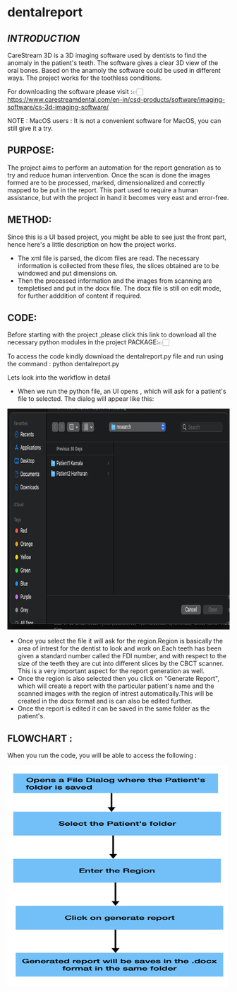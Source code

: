 # dentalreport
## *INTRODUCTION*

CareStream 3D is a 3D imaging software used by dentists to find the anomaly in the patient's teeth. The software gives a clear 3D view of the oral bones. Based on the anamoly the software could be used in different ways. The project works for the toothless conditions.

For downloading the software please visit :👉🏻https://www.carestreamdental.com/en-in/csd-products/software/imaging-software/cs-3d-imaging-software/

NOTE : MacOS users : It is not a convenient software for MacOS, you can still give it a try.
## PURPOSE:
The project aims to perform an automation for the report generation as to try and reduce human intervention. Once the scan is done the images formed are to be processed, marked, dimensionalized and correctly  mapped to be put in the report. This part used to require a human assistance, but with the project in hand it becomes very east and error-free.
## METHOD:
 Since this is a UI based project, you might be able to see just the front part, hence here's a little description on how the project works.
  * The xml file is parsed, the dicom files are read. The necessary information is collected from these files, the slices obtained are to be windowed and put dimensions on.
  * Then the processed information and the images from scanning are templetised and put in the docx file. The docx file is still on edit mode, for further adddition of content if required.

## CODE: 
Before starting with the project ,please click this link to download all the necessary python modules in the project
PACKAGE:👉🏻

To access the code kindly download the dentalreport.py file and run using the command : python dentalreport.py

Lets look into the workflow in detail
* When we run the python file, an UI opens , which will ask for a patient's file to selected. The dialog will appear like this:
  
<img src="./pic3.png" alt="Image" height="500" width = "600">

* Once you select the file it will ask for the region.Region is basically the area of intrest for the dentist to look and work on.Each teeth has been given a standard number called the FDI number, and with respect to the size of the teeth they are cut into different slices by the CBCT scanner. This is a very important aspect for the report generation as well.
* Once the region is also selected then you click on "Generate Report", which will create a report with the particular patient's name and the scanned images with the region of intrest automatically.This will be created in the docx format and is can also be edited further.
* Once the report is edited it can be saved in the same folder as the patient's.  

## FLOWCHART :
When you run the code, you will be able to access the following :

<img src="./pic2.png" alt="Image" height="500" width = "500">








